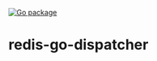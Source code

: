 [![Go package](https://github.com/alekseinovikov/redis-go-dispatcher/actions/workflows/test.yml/badge.svg)](https://github.com/alekseinovikov/redis-go-dispatcher/actions/workflows/test.yml)

# redis-go-dispatcher
